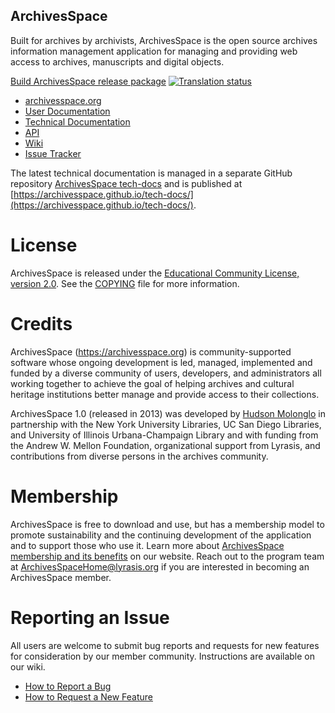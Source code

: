 ArchivesSpace
--------------------

Built for archives by archivists, ArchivesSpace is the open source archives information management application for managing and providing web access to archives, manuscripts and digital objects.

[Build ArchivesSpace release package](https://github.com/archivesspace/archivesspace/workflows/Build%20ArchivesSpace%20release%20package/badge.svg?branch=master)
[![Translation status](https://hosted.weblate.org/widgets/archivesspace-interfaces/-/svg-badge.svg)](https://hosted.weblate.org/engage/archivesspace-interfaces/)

* [archivesspace.org](http://archivesspace.org)
* [User Documentation](https://docs.archivesspace.org/)
* [Technical Documentation](https://archivesspace.github.io/tech-docs/)
* [API](http://archivesspace.github.io/archivesspace/api)
* [Wiki](http://wiki.archivesspace.org)
* [Issue Tracker](http://development.archivesspace.org)

The latest technical documentation is managed in a separate GitHub repository [ArchivesSpace tech-docs](https://github.com/archivesspace/tech-docs) and is published at
[https://archivesspace.github.io/tech-docs/](https://archivesspace.github.io/tech-docs/).

# License

ArchivesSpace is released under the [Educational Community License, version 2.0](https://opensource.org/license/ecl-2-0/). See the [COPYING](COPYING) file for more information.

# Credits

ArchivesSpace (https://archivesspace.org) is community-supported software whose ongoing development is led, managed, implemented and funded by a diverse community of users, developers, and administrators all working together to achieve the goal of helping archives and cultural heritage institutions better manage and provide access to their collections.

ArchivesSpace 1.0 (released in 2013) was developed by [Hudson Molonglo](http://www.hudsonmolonglo.com) in partnership with the New York University Libraries,
UC San Diego Libraries, and University of Illinois Urbana-Champaign Library and with
funding from the Andrew W. Mellon Foundation, organizational support from
Lyrasis, and contributions from diverse persons in the archives community.

# Membership

ArchivesSpace is free to download and use, but has a membership model to promote sustainability and the continuing development of the application and to support those who use it. Learn more about [ArchivesSpace membership and its benefits](https://archivesspace.org/community/member-benefits) on our website. Reach out to the program team at ArchivesSpaceHome@lyrasis.org if you are interested in becoming an ArchivesSpace member.

# Reporting an Issue

All users are welcome to submit bug reports and requests for new features for consideration by our member community. Instructions are available on our wiki.

* [How to Report a Bug](https://archivesspace.atlassian.net/wiki/spaces/ADC/pages/19202056/How+to+Report+a+Bug)
* [How to Request a New Feature](https://archivesspace.atlassian.net/wiki/spaces/ADC/pages/19202060/How+to+Request+a+New+Feature)
